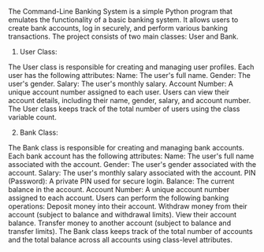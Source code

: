 The Command-Line Banking System is a simple Python program that emulates the functionality of a basic banking system. It allows users to create bank accounts, log in securely, and perform various banking transactions. The project consists of two main classes: User and Bank.

1. User Class:

The User class is responsible for creating and managing user profiles.
Each user has the following attributes:
Name: The user's full name.
Gender: The user's gender.
Salary: The user's monthly salary.
Account Number: A unique account number assigned to each user.
Users can view their account details, including their name, gender, salary, and account number.
The User class keeps track of the total number of users using the class variable count.

2. Bank Class:

The Bank class is responsible for creating and managing bank accounts.
Each bank account has the following attributes:
Name: The user's full name associated with the account.
Gender: The user's gender associated with the account.
Salary: The user's monthly salary associated with the account.
PIN (Password): A private PIN used for secure login.
Balance: The current balance in the account.
Account Number: A unique account number assigned to each account.
Users can perform the following banking operations:
Deposit money into their account.
Withdraw money from their account (subject to balance and withdrawal limits).
View their account balance.
Transfer money to another account (subject to balance and transfer limits).
The Bank class keeps track of the total number of accounts and the total balance across all accounts using class-level attributes.
